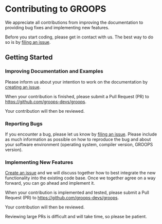 # Contributing to GROOPS

We appreciate all contributions from improving the documentation to providing bug fixes
and implementing new features.

Before you start coding, please get in contact with us.
The best way to do so is by [filing an issue](https://github.com/groops-devs/groops/issues).

## Getting Started

### Improving Documentation and Examples

Please inform us about your intention to work on the documentation by
[creating an issue](https://github.com/groops-devs/groops/issues).

When your contribution is finished, please submit a Pull Request (PR)
to https://github.com/groops-devs/groops.

Your contribution will then be reviewed.

### Reporting Bugs

If you encounter a bug, please let us know by [filing an issue](https://github.com/groops-devs/groops/issues).
Please include as much information as possible on how to reproduce the bug
and about your software environment (operating system, compiler version, GROOPS version).

### Implementing New Features

[Create an issue](https://github.com/groops-devs/groops/issues) and we will discuss together how to
best integrate the new functionality into the existing code base.
Once we together agree on a way forward, you can go ahead and implement it.

When your contribution is implemented and tested, please submit a Pull Request (PR)
to https://github.com/groops-devs/groops.

Your contribution will then be reviewed.

Reviewing large PRs is difficult and will take time, so please be patient.
